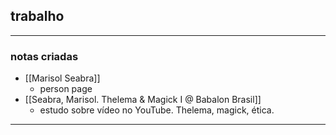 
## trabalho
---

### notas criadas
- [[Marisol Seabra]]
	- person page
- [[Seabra, Marisol. Thelema & Magick I @ Babalon Brasil]]
	- estudo sobre vídeo no YouTube. Thelema, magick, ética.

---


